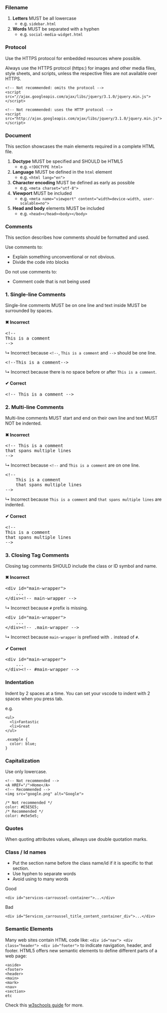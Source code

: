 ### Filename

1. **Letters** MUST be all lowercase
	* e.g. `sidebar.html`
2. **Words** MUST be separated with a hyphen
	* e.g. `social-media-widget.html`
  
### Protocol

Use the HTTPS protocol for embedded resources where possible.

Always use the HTTPS protocol (https:) for images and other media files, style sheets, and scripts, unless the respective files are not available over HTTPS.

```
<!-- Not recommended: omits the protocol -->
<script src="//ajax.googleapis.com/ajax/libs/jquery/3.1.0/jquery.min.js"></script>

<!-- Not recommended: uses the HTTP protocol -->
<script src="http://ajax.googleapis.com/ajax/libs/jquery/3.1.0/jquery.min.js"></script>
```

### Document

This section showcases the main elements required in a complete HTML file.

1. **Doctype** MUST be specified and SHOULD be HTML5
	* e.g. `<!DOCTYPE html>`
2. **Language** MUST be defined in the `html` element
	* e.g. `<html lang="en">`
3. **Character encoding** MUST be defined as early as possible
	* e.g. `<meta charset="utf-8">`
4. **Viewport** MUST be included
	* e.g. `<meta name="viewport" content="width=device-width, user-scalable=no">`
5. **Head and body** elements MUST be included
	* e.g. `<head></head><body></body>`
  
### Comments

This section describes how comments should be formatted and used.

Use comments to:
- Explain something unconventional or not obvious.
- Divide the code into blocks

Do not use comments to:
- Comment code that is not being used

### 1. Single-line Comments

Single-line comments MUST be on one line and text inside MUST be surrounded by spaces.

#### &#10006; Incorrect

<pre lang=html>
&lt;!--
This is a comment
--&gt;
</pre>

&#8627; Incorrect because `<!--`, `This is a comment` and `-->` should be one line.

<pre lang=html>
&lt;!--This is a comment--&gt;
</pre>

&#8627; Incorrect because there is no space before or after `This is a comment`.

#### &#10004; Correct

<pre lang=html>
&lt;!-- This is a comment --&gt;
</pre>

<!-- ------------------------------ -->

### 2. Multi-line Comments

Multi-line comments MUST start and end on their own line and text MUST NOT be indented.

#### &#10006; Incorrect

<pre lang=html>
&lt;!-- This is a comment
that spans multiple lines
--&gt;
</pre>

&#8627; Incorrect because `<!--` and `This is a comment` are on one line.

<pre lang=html>
&lt;!--
	This is a comment
	that spans multiple lines
--&gt;
</pre>

&#8627; Incorrect because `This is a comment` and `that spans multiple lines` are indented.

#### &#10004; Correct

<pre lang=html>
&lt;!--
This is a comment
that spans multiple lines
--&gt;
</pre>

<!-- ------------------------------ -->

### 3. Closing Tag Comments

Closing tag comments SHOULD include the class or ID symbol and name.

#### &#10006; Incorrect

<pre lang=html>
&lt;div id=&quot;main-wrapper&quot;&gt;
	...
&lt;/div&gt;&lt;!-- main-wrapper --&gt;
</pre>

&#8627; Incorrect because `#` prefix is missing.

<pre lang=html>
&lt;div id=&quot;main-wrapper&quot;&gt;
	...
&lt;/div&gt;&lt;!-- .main-wrapper --&gt;
</pre>

&#8627; Incorrect because `main-wrapper` is prefixed with `.` instead of `#`.

#### &#10004; Correct

<pre lang=html>
&lt;div id=&quot;main-wrapper&quot;&gt;
	...
&lt;/div&gt;&lt;!-- #main-wrapper --&gt;
</pre>

### Indentation

Indent by 2 spaces at a time. You can set your vscode to indent with 2 spaces when you press tab.

e.g.

```
<ul>
  <li>Fantastic
  <li>Great
</ul>
```
```
.example {
  color: blue;
}
```

### Capitalization

Use only lowercase.
```
<!-- Not recommended -->
<A HREF="/">Home</A>
<!-- Recommended -->
<img src="google.png" alt="Google">
```
```
/* Not recommended */
color: #E5E5E5;
/* Recommended */
color: #e5e5e5;
```
### Quotes

When quoting attributes values, allways use double quotation marks.

### Class / Id names

- Put the section name before the class name/id if it is specific to that section.
- Use hyphen to separate words
- Avoid using to many words

Good

`<div id="servicos-carroussel-container">...</div>`

Bad

`<div id="Servicos_carroussel_title_content_container_div">...</div>`

### Semantic Elements

Many web sites contain HTML code like: `<div id="nav"> <div class="header"> <div id="footer">`
to indicate navigation, header, and footer. HTML5 offers new semantic elements to define different parts of a web page:

```
<aside>
<footer>
<header>
<main>
<mark>
<nav>
<section>
etc
```

Check this [w3schools guide](https://www.w3schools.com/html/html5_semantic_elements.asp) for more.
